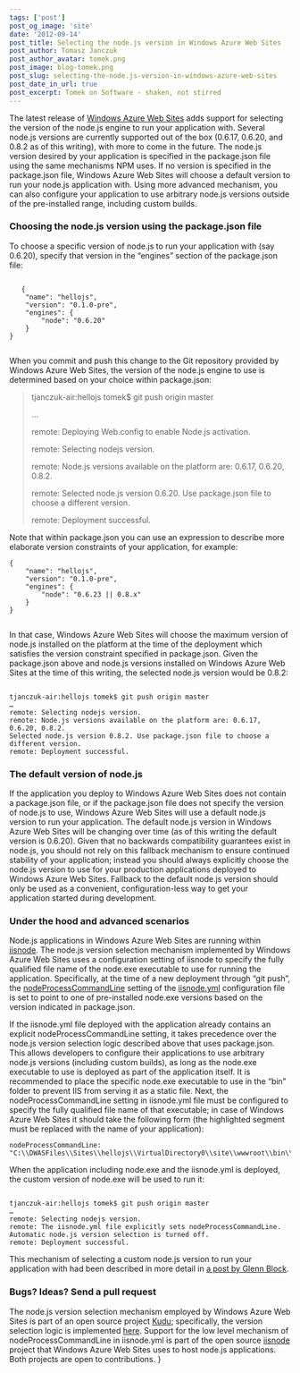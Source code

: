 ```yaml
---
tags: ['post']
post_og_image: 'site'
date: '2012-09-14'  
post_title: Selecting the node.js version in Windows Azure Web Sites
post_author: Tomasz Janczuk
post_author_avatar: tomek.png
post_image: blog-tomek.png
post_slug: selecting-the-node.js-version-in-windows-azure-web-sites
post_date_in_url: true
post_excerpt: Tomek on Software - shaken, not stirred
---
```





The latest release of [Windows Azure Web Sites](http://www.windowsazure.com/en-us/develop/nodejs/) adds support for selecting the version of the node.js engine to run your application with. Several node.js versions are currently supported out of the box (0.6.17, 0.6.20, and 0.8.2 as of this writing), with more to come in the future. The node.js version desired by your application is specified in the package.json file using the same mechanisms NPM uses. If no version is specified in the package.json file, Windows Azure Web Sites will choose a default version to run your node.js application with. Using more advanced mechanism, you can also configure your application to use arbitrary node.js versions outside of the pre-installed range, including custom builds.   

### Choosing the node.js version using the package.json file  

To choose a specific version of node.js to run your application with (say 0.6.20), specify that version in the “engines” section of the package.json file:   

```

   {  
    "name": "hellojs",  
    "version": "0.1.0-pre",  
    "engines": {  
        "node": "0.6.20"  
    }  
}
  

```


When you commit and push this change to the Git repository provided by Windows Azure Web Sites, the version of the node.js engine to use is determined based on your choice within package.json:

>
> tjanczuk-air:hellojs tomek$ git push origin master
>
> …
>
> remote: Deploying Web.config to enable Node.js activation.
>
> remote: Selecting nodejs version.
>
> remote: Node.js versions available on the platform are: 0.6.17, 0.6.20, 0.8.2.
>
> remote: Selected node.js version 0.6.20. Use package.json file to choose a different version.
>
> remote: Deployment successful.

Note that within package.json you can use an expression to describe more elaborate version constraints of your application, for example:

```
{  
    "name": "hellojs",  
    "version": "0.1.0-pre",  
    "engines": {  
        "node": "0.6.23 || 0.8.x"  
    }  
}
  

```


In that case, Windows Azure Web Sites will choose the maximum version of node.js installed on the platform at the time of the deployment which satisfies the version constraint specified in package.json. Given the package.json above and node.js versions installed on Windows Azure Web Sites at the time of this writing, the selected node.js version would be 0.8.2:

```

tjanczuk-air:hellojs tomek$ git push origin master 
… 
remote: Selecting nodejs version. 
remote: Node.js versions available on the platform are: 0.6.17, 0.6.20, 0.8.2. 
Selected node.js version 0.8.2. Use package.json file to choose a different version. 
remote: Deployment successful.

```


### The default version of node.js

If the application you deploy to Windows Azure Web Sites does not contain a package.json file, or if the package.json file does not specify the version of node.js to use, Windows Azure Web Sites will use a default node.js version to run your application. The default node.js version in Windows Azure Web Sites will be changing over time (as of this writing the default version is 0.6.20). Given that no backwards compatibility guarantees exist in node.js, you should not rely on this fallback mechanism to ensure continued stability of your application; instead you should always explicitly choose the node.js version to use for your production applications deployed to Windows Azure Web Sites. Fallback to the default node.js version should only be used as a convenient, configuration-less way to get your application started during development. 

### Under the hood and advanced scenarios

Node.js applications in Windows Azure Web Sites are running within [iisnode](https://github.com/tjanczuk/iisnode). The node.js version selection mechanism implemented by Windows Azure Web Sites uses a configuration setting of iisnode to specify the fully qualified file name of the node.exe executable to use for running the application. Specifically, at the time of a new deployment through “git push”, the [nodeProcessCommandLine](https://github.com/tjanczuk/iisnode/blob/master/src/samples/configuration/iisnode.yml#L10-13) setting of the [iisnode.yml](http://tomasz.janczuk.org/2012/05/yaml-configuration-support-in-iisnode.html) configuration file is set to point to one of pre-installed node.exe versions based on the version indicated in package.json. 

If the iisnode.yml file deployed with the application already contains an explicit nodeProcessCommandLine setting, it takes precedence over the node.js version selection logic described above that uses package.json. This allows developers to configure their applications to use arbitrary node.js versions (including custom builds), as long as the node.exe executable to use is deployed as part of the application itself. It is recommended to place the specific node.exe executable to use in the “bin” folder to prevent IIS from serving it as a static file. Next, the nodeProcessCommandLine setting in iisnode.yml file must be configured to specify the fully qualified file name of that executable; in case of Windows Azure Web Sites it should take the following form (the highlighted segment must be replaced with the name of your application): 

```
nodeProcessCommandLine: "C:\\DWASFiles\\Sites\\hellojs\\VirtualDirectory0\\site\\wwwroot\\bin\\node.exe"

```


When the application including node.exe and the iisnode.yml is deployed, the custom version of node.exe will be used to run it: 

```

tjanczuk-air:hellojs tomek$ git push origin master 
… 
remote: Selecting nodejs version. 
remote: The iisnode.yml file explicitly sets nodeProcessCommandLine. Automatic node.js version selection is turned off. 
remote: Deployment successful.

```


This mechanism of selecting a custom node.js version to run your application with had been described in more detail in [a post by Glenn Block](http://codebetter.com/glennblock/2012/06/29/getting-your-azure-web-site-to-use-node-v0-8-1-now/). 

### Bugs? Ideas? Send a pull request

The node.js version selection mechanism employed by Windows Azure Web Sites is part of an open source project [Kudu](https://github.com/projectkudu/kudu); specifically, the version selection logic is implemented [here](https://github.com/projectkudu/kudu/blob/master/Kudu.Core/Scripts/selectNodeVersion.js). Support for the low level mechanism of nodeProcessCommandLine in iisnode.yml is part of the open source [iisnode](https://github.com/tjanczuk/iisnode) project that Windows Azure Web Sites uses to host node.js applications. Both projects are open to contributions.   }